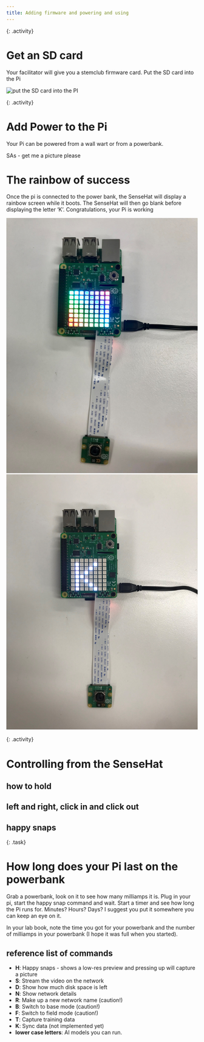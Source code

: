 ```yaml
---
title: Adding firmware and powering and using
---
```


{: .activity}
# Get an SD card

Your facilitator will give you a stemclub firmware card.  Put the SD card into the Pi

![put the SD card into the PI](https://projects-static.raspberrypi.org/projects/raspberry-pi-setting-up/94c43714c0e0536158409093ba28931e0fa5c9bc/en/images/pi-sd.png)

{: .activity}
# Add Power to the Pi

Your Pi can be powered from a wall wart or from a powerbank. 

SAs - get me a picture please

# The rainbow of success

Once the pi is connected to the power bank, the SenseHat will display a rainbow screen while it boots. The SenseHat will then go blank before displaying the letter ‘K’.  Congratulations, your Pi is working

![Rainbow of success](/stem_club/imgs/Rainbow.png)
![After boot](/stem_club/imgs/Booted.png)

{: .activity}
# Controlling from the SenseHat

## how to hold

## left and right, click in and click out

## happy snaps

{: .task}
# How long does your Pi last on the powerbank
Grab a powerbank, look on it to see how many milliamps it is.  Plug in your pi, start the happy snap command and wait.  Start a timer and see how long the Pi runs for.  Minutes?  Hours? Days? I suggest you put it somewhere you can keep an eye on it.

In your lab book, note the time you got for your powerbank and the number of milliamps in your powerbank (I hope it was full when you started).

## reference list of commands

  * **H**: Happy snaps - shows a low-res preview and pressing up will capture a picture
  * **S**: Stream the video on the network
  * **D**: Show how much disk space is left
  * **N**: Show network details
  * **R**: Make up a new network name (caution!)
  * **B**: Switch to base mode (caution!)
  * **F**: Switch to field mode (caution!)
  * **T**: Capture training data
  * **K**: Sync data (not implemented yet)
  * **lower case letters**: AI models you can run.
